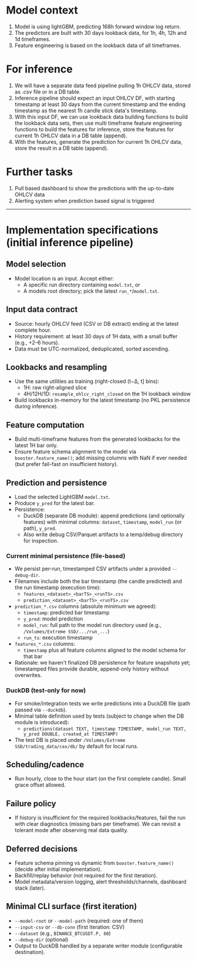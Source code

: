 # Model context

1. Model is using lightGBM, predicting 168h forward window log return.
2. The predictors are built with 30 days lookback data, for 1h, 4h, 12h and 1d timeframes.
3. Feature engineering is based on the lookback data of all timeframes.

# For inference

1. We will have a separate data feed pipeline pulling 1h OHLCV data, stored as .csv file or in a DB table.
2. Inference pipeline should expect an input OHLCV DF, with starting timestamp at least 30 days from the current timestamp and the ending timestamp as the nearest 1h candle stick data's timestamp.
3. With this input DF, we can use lookback data building functions to build the lookback data sets, then use multi timeframe feature engineering functions to build the features for inference, store the features for current 1h OHLCV data in a DB table (append).
4. With the features, generate the prediction for current 1h OHLCV data, store the result in a DB table (append).

# Further tasks

1. Pull based dashboard to show the predictions with the up-to-date OHLCV data
2. Alerting system when prediction based signal is triggered

---------------------------------------------------------------------------------

# Implementation specifications (initial inference pipeline)

## Model selection
- Model location is an input. Accept either:
  - A specific run directory containing `model.txt`, or
  - A models root directory; pick the latest `run_*`/`model.txt`.

## Input data contract
- Source: hourly OHLCV feed (CSV or DB extract) ending at the latest complete hour.
- History requirement: at least 30 days of 1H data, with a small buffer (e.g., +2–6 hours).
- Data must be UTC-normalized, deduplicated, sorted ascending.

## Lookbacks and resampling
- Use the same utilities as training (right-closed (t−Δ, t] bins):
  - 1H: raw right-aligned slice
  - 4H/12H/1D: `resample_ohlcv_right_closed` on the 1H lookback window
- Build lookbacks in-memory for the latest timestamp (no PKL persistence during inference).

## Feature computation
- Build multi-timeframe features from the generated lookbacks for the latest 1H bar only.
- Ensure feature schema alignment to the model via `booster.feature_name()`; add missing columns with NaN if ever needed (but prefer fail-fast on insufficient history).

## Prediction and persistence
- Load the selected LightGBM `model.txt`.
- Produce `y_pred` for the latest bar.
- Persistence:
  - DuckDB (separate DB module): append predictions (and optionally features) with minimal columns: `dataset`, `timestamp`, `model_run` (or path), `y_pred`.
  - Also write debug CSV/Parquet artifacts to a temp/debug directory for inspection.

### Current minimal persistence (file-based)
- We persist per-run, timestamped CSV artifacts under a provided `--debug-dir`.
- Filenames include both the bar timestamp (the candle predicted) and the run timestamp (execution time):
  - `features_<dataset>_<barTS>_<runTS>.csv`
  - `prediction_<dataset>_<barTS>_<runTS>.csv`
- `prediction_*.csv` columns (absolute minimum we agreed):
  - `timestamp`: predicted bar timestamp
  - `y_pred`: model prediction
  - `model_run`: full path to the model run directory used (e.g., `/Volumes/Extreme SSD/.../run_...`)
  - `run_ts`: execution timestamp
- `features_*.csv` columns:
  - `timestamp` plus all feature columns aligned to the model schema for that bar
- Rationale: we haven't finalized DB persistence for feature snapshots yet; timestamped files provide durable, append-only history without overwrites.

### DuckDB (test-only for now)
- For smoke/integration tests we write predictions into a DuckDB file (path passed via `--duckdb`).
- Minimal table definition used by tests (subject to change when the DB module is introduced):
  - `predictions(dataset TEXT, timestamp TIMESTAMP, model_run TEXT, y_pred DOUBLE, created_at TIMESTAMP)`
- The test DB is placed under `/Volumes/Extreme SSD/trading_data/cex/db/` by default for local runs.

## Scheduling/cadence
- Run hourly, close to the hour start (on the first complete candle). Small grace offset allowed.

## Failure policy
- If history is insufficient for the required lookbacks/features, fail the run with clear diagnostics (missing bars per timeframe). We can revisit a tolerant mode after observing real data quality.

## Deferred decisions
- Feature schema pinning vs dynamic from `booster.feature_name()` (decide after initial implementation).
- Backfill/replay behavior (not required for the first iteration).
- Model metadata/version logging, alert thresholds/channels, dashboard stack (later).

## Minimal CLI surface (first iteration)
- `--model-root` or `--model-path` (required: one of them)
- `--input-csv` or `--db-conn` (first iteration: CSV)
- `--dataset` (e.g., `BINANCE_BTCUSDT.P, 60`)
- `--debug-dir` (optional)
- Output to DuckDB handled by a separate writer module (configurable destination).
